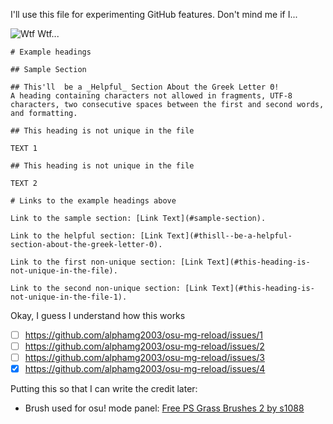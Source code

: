I'll use this file for experimenting GitHub features. Don't mind me if I...

![Wtf](https://github.com/user-attachments/assets/5b81439c-e736-4d96-b5e5-0a38d3bb6495)
Wtf...
```
# Example headings

## Sample Section

## This'll  be a _Helpful_ Section About the Greek Letter Θ!
A heading containing characters not allowed in fragments, UTF-8 characters, two consecutive spaces between the first and second words, and formatting.

## This heading is not unique in the file

TEXT 1

## This heading is not unique in the file

TEXT 2

# Links to the example headings above

Link to the sample section: [Link Text](#sample-section).

Link to the helpful section: [Link Text](#thisll--be-a-helpful-section-about-the-greek-letter-Θ).

Link to the first non-unique section: [Link Text](#this-heading-is-not-unique-in-the-file).

Link to the second non-unique section: [Link Text](#this-heading-is-not-unique-in-the-file-1).
```
Okay, I guess I understand how this works


- [ ] https://github.com/alphamg2003/osu-mg-reload/issues/1
- [ ] https://github.com/alphamg2003/osu-mg-reload/issues/2
- [ ] https://github.com/alphamg2003/osu-mg-reload/issues/3
- [x] https://github.com/alphamg2003/osu-mg-reload/issues/4

Putting this so that I can write the credit later:

- Brush used for osu! mode panel: [Free PS Grass Brushes 2 by s1088](https://www.deviantart.com/s1088/art/Free-PS-Grass-Brushes-2-334156509)
